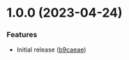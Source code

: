 # 1.0.0 (2023-04-24)


### Features

* Initial release ([b9caeae](https://github.com/de-it-krachten/ansible-role-helm/commit/b9caeae8a5cbcd0748fae6dd520284ea8936f1a0))
